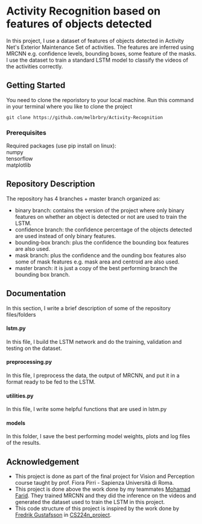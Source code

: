 # Activity Recognition based on features of objects detected

In this project, I use a dataset of features of objects detected in Activity Net's Exterior Maintenance Set of activities. The features are inferred using MRCNN e.g. confidence levels, bounding boxes, some feature of the masks. I use the dataset to train a standard LSTM model to classify the videos of the activities correctly. 

## Getting Started

You need to clone the reporistory to your local machine. Run this command in your terminal where you like to clone the project

```
git clone https://github.com/melbrbry/Activity-Recognition
```

### Prerequisites

Required packages (use pip install on linux):  
numpy  
tensorflow  
matplotlib

## Repository Description
The repository has 4 branches + master branch organized as:
  - binary branch: contains the version of the project where only binary features on whether an object is detected or not are used to train the LSTM.
  - confidence branch: the confidence percentage of the objects detected are used instead of only binary features.
  - bounding-box branch: plus the confidence the bounding box features are also used.
  - mask branch: plus the confidence and the ounding box features also some of mask features e.g. mask area and centroid are also used.
  - master branch: it is just a copy of the best performing branch the bounding box branch.

## Documentation
In this section, I write a brief description of some of the repository files/folders

#### lstm.py
In this file, I build the LSTM network and do the training, validation and testing on the dataset.

#### preprocessing.py
In this file, I preprocess the data, the output of MRCNN, and put it in a format ready to be fed to the LSTM.

#### utilities.py
In this file, I write some helpful functions that are used in lstm.py

#### models
In this folder, I save the best performing model weights, plots and log files of the results.

## Acknowledgement
- This project is done as part of the final project for Vision and Perception course taught by prof. Fiora Pirri - Sapienza Università di Roma.
- This project is done above the work done by my teammates [Mohamad Farid](https://github.com/voroujak). They trained MRCNN and they did the inference on the videos and generated the dataset used to train the LSTM in this project.
- This code structure of this project is inspired by the work done by [Fredrik Gustafsson](https://github.com/fregu856) in [CS224n_project](https://github.com/fregu856/CS224n_project).


